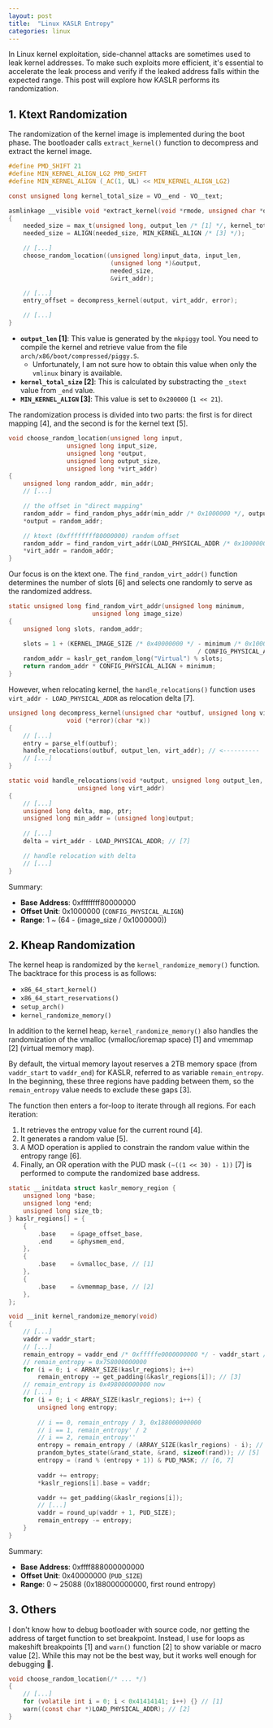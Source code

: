 ```yaml
---
layout: post
title:  "Linux KASLR Entropy"
categories: linux
---
```


In Linux kernel exploitation, side-channel attacks are sometimes used to leak kernel addresses. To make such exploits more efficient, it's essential to accelerate the leak process and verify if the leaked address falls within the expected range. This post will explore how KASLR performs its randomization.

## 1. Ktext Randomization

The randomization of the kernel image is implemented during the boot phase. The bootloader calls `extract_kernel()` function to decompress and extract the kernel image.

``` c
#define PMD_SHIFT 21
#define MIN_KERNEL_ALIGN_LG2 PMD_SHIFT
#define MIN_KERNEL_ALIGN (_AC(1, UL) << MIN_KERNEL_ALIGN_LG2)

const unsigned long kernel_total_size = VO__end - VO__text;

asmlinkage __visible void *extract_kernel(void *rmode, unsigned char *output)
{
    needed_size = max_t(unsigned long, output_len /* [1] */, kernel_total_size /* [2] */);
    needed_size = ALIGN(needed_size, MIN_KERNEL_ALIGN /* [3] */);

    // [...]
    choose_random_location((unsigned long)input_data, input_len,
                            (unsigned long *)&output,
                            needed_size,
                            &virt_addr);

    // [...]
    entry_offset = decompress_kernel(output, virt_addr, error);

    // [...]
}
```
- **`output_len` [1]**: This value is generated by the `mkpiggy` tool. You need to compile the kernel and retrieve value from the file `arch/x86/boot/compressed/piggy.S`.
    - Unfortunately, I am not sure how to obtain this value when only the `vmlinux` binary is available.
- **`kernel_total_size` [2]**: This is calculated by substracting the `_stext` value from `_end` value.
- **`MIN_KERNEL_ALIGN` [3]**: This value is set to `0x200000` (`1 << 21`).

The randomization process is divided into two parts: the first is for direct mapping [4], and the second is for the kernel text [5].

``` c
void choose_random_location(unsigned long input,
                unsigned long input_size,
                unsigned long *output,
                unsigned long output_size,
                unsigned long *virt_addr)
{
    unsigned long random_addr, min_addr;
    // [...]

    // the offset in "direct mapping"
    random_addr = find_random_phys_addr(min_addr /* 0x1000000 */, output_size); // [4]
    *output = random_addr;

    // ktext (0xffffffff80000000) random offset
    random_addr = find_random_virt_addr(LOAD_PHYSICAL_ADDR /* 0x1000000 */, output_size); // [5]
    *virt_addr = random_addr;
}
```

Our focus is on the ktext one. The `find_random_virt_addr()` function determines the number of slots [6] and selects one randomly to serve as the randomized address.

``` c
static unsigned long find_random_virt_addr(unsigned long minimum,
                       unsigned long image_size)
{
    unsigned long slots, random_addr;

    slots = 1 + (KERNEL_IMAGE_SIZE /* 0x40000000 */ - minimum /* 0x1000000 */ - image_size)
                                                    / CONFIG_PHYSICAL_ALIGN /* 0x1000000 */; // [6]
    random_addr = kaslr_get_random_long("Virtual") % slots;
    return random_addr * CONFIG_PHYSICAL_ALIGN + minimum;
}
```

However, when relocating kernel, the `handle_relocations()` function uses `virt_addr - LOAD_PHYSICAL_ADDR` as relocation delta [7].

``` c
unsigned long decompress_kernel(unsigned char *outbuf, unsigned long virt_addr,
                void (*error)(char *x))
{
    // [...]
    entry = parse_elf(outbuf);
    handle_relocations(outbuf, output_len, virt_addr); // <----------
    // [...]
}

static void handle_relocations(void *output, unsigned long output_len,
                   unsigned long virt_addr)
{
    // [...]
    unsigned long delta, map, ptr;
    unsigned long min_addr = (unsigned long)output;
    
    // [...]
    delta = virt_addr - LOAD_PHYSICAL_ADDR; // [7]

    // handle relocation with delta
    // [...]
}
```

Summary:
- **Base Address**: 0xffffffff80000000
- **Offset Unit**: 0x1000000 (`CONFIG_PHYSICAL_ALIGN`)
- **Range**: 1 ~ (64 - (image_size / 0x1000000))

## 2. Kheap Randomization

The kernel heap is randomized by the `kernel_randomize_memory()` function. The backtrace for this process is as follows:
- `x86_64_start_kernel()`
- `x86_64_start_reservations()`
- `setup_arch()`
- `kernel_randomize_memory()`

In addition to the kernel heap, `kernel_randomize_memory()` also handles the randomization of the vmalloc (vmalloc/ioremap space) [1] and vmemmap [2] (virtual memory map).  

By default, the virtual memory layout reserves a 2TB memory space (from `vaddr_start` to `vaddr_end`) for KASLR, referred to as variable `remain_entropy`. In the beginning, these three regions have padding between them, so the `remain_entropy` value needs to exclude these gaps [3].

The function then enters a for-loop to iterate through all regions. For each iteration:
1. It retrieves the entropy value for the current round [4].
2. It generates a random value [5].
3. A MOD operation is applied to constrain the random value within the entropy range [6].
4. Finally, an OR operation with the PUD mask `(~((1 << 30) - 1))` [7] is performed to compute the randomized base address.

``` c
static __initdata struct kaslr_memory_region {
    unsigned long *base;
    unsigned long *end;
    unsigned long size_tb;
} kaslr_regions[] = {
    {
        .base    = &page_offset_base,
        .end     = &physmem_end,
    },
    {
        .base    = &vmalloc_base, // [1]
    },
    {
        .base    = &vmemmap_base, // [2]
    },
};

void __init kernel_randomize_memory(void)
{
    // [...]
    vaddr = vaddr_start;
    // [...]
    remain_entropy = vaddr_end /* 0xfffffe0000000000 */ - vaddr_start /* 0xffff888000000000 */;
    // remain_entropy = 0x758000000000
    for (i = 0; i < ARRAY_SIZE(kaslr_regions); i++)
        remain_entropy -= get_padding(&kaslr_regions[i]); // [3]
    // remain_entropy is 0x498000000000 now
    // [...]
    for (i = 0; i < ARRAY_SIZE(kaslr_regions); i++) {
        unsigned long entropy;
        
        // i == 0, remain_entropy / 3, 0x188000000000
        // i == 1, remain_entropy' / 2
        // i == 2, remain_entropy''
        entropy = remain_entropy / (ARRAY_SIZE(kaslr_regions) - i); // [4]
        prandom_bytes_state(&rand_state, &rand, sizeof(rand)); // [5]
        entropy = (rand % (entropy + 1)) & PUD_MASK; // [6, 7]
        
        vaddr += entropy;
        *kaslr_regions[i].base = vaddr;

        vaddr += get_padding(&kaslr_regions[i]);
        // [...]
        vaddr = round_up(vaddr + 1, PUD_SIZE);
        remain_entropy -= entropy;
    }
}
```

Summary:
- **Base Address**: 0xffff888000000000
- **Offset Unit**: 0x40000000 (`PUD_SIZE`)
- **Range**: 0 ~ 25088 (0x188000000000, first round entropy)

## 3. Others

I don't know how to debug bootloader with source code, nor getting the address of target function to set breakpoint. Instead, I use for loops as makeshift breakpoints [1] and `warn()` function [2] to show variable or macro value [2]. While this may not be the best way, but it works well enough for debugging 🙂.

``` c
void choose_random_location(/* ... */)
{
    // [...]
    for (volatile int i = 0; i < 0x41414141; i++) {} // [1]
    warn((const char *)LOAD_PHYSICAL_ADDR); // [2]
}
```
